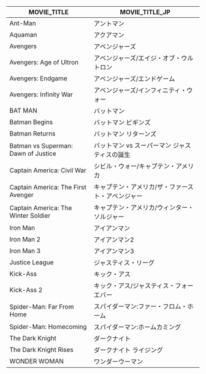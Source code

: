 |             MOVIE_TITLE             |      MOVIE_TITLE_JP       |
|-------------------------------------|---------------------------|
| Ant-Man                             | アントマン                     |
| Aquaman                             | アクアマン                     |
| Avengers                            | アベンジャーズ                   |
| Avengers: Age of Ultron             | アベンジャーズ/エイジ・オブ・ウルトロン      |
| Avengers: Endgame                   | アベンジャーズ/エンドゲーム            |
| Avengers: Infinity War              | アベンジャーズ/インフィニティ・ウォー       |
| BAT MAN                             | バットマン                     |
| Batman Begins                       | バットマン ビギンズ                |
| Batman Returns                      | バットマン リターンズ               |
| Batman vs Superman: Dawn of Justice | バットマン vs スーパーマン ジャスティスの誕生 |
| Captain America: Civil War          | シビル・ウォー/キャプテン・アメリカ        |
| Captain America: The First Avenger  | キャプテン・アメリカ/ザ・ファースト・アベンジャー |
| Captain America: The Winter Soldier | キャプテン・アメリカ/ウィンター・ソルジャー    |
| Iron Man                            | アイアンマン                    |
| Iron Man 2                          | アイアンマン2                   |
| Iron Man 3                          | アイアンマン3                   |
| Justice League                      | ジャスティス・リーグ                |
| Kick-Ass                            | キック・アス                    |
| Kick-Ass 2                          | キック・アス/ジャスティス・フォーエバー      |
| Spider-Man: Far From Home           | スパイダーマン:ファー・フロム・ホーム       |
| Spider-Man: Homecoming              | スパイダーマン:ホームカミング           |
| The Dark Knight                     | ダークナイト                    |
| The Dark Knight Rises               | ダークナイト ライジング              |
| WONDER WOMAN                        | ワンダーウーマン                  |
